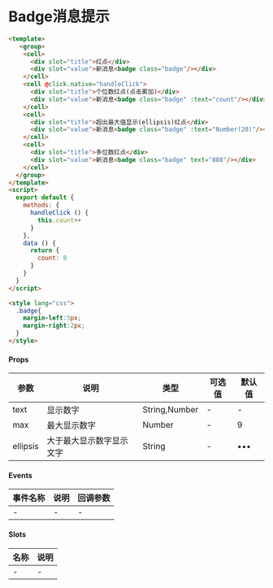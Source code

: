 # Badge消息提示

```html
<template>
   <group>
    <cell>
      <div slot="title">红点</div>
      <div slot="value">新消息<badge class="badge"/></div>
    </cell>
    <cell @click.native="handleClick">
      <div slot="title">个位数红点(点击累加)</div>
      <div slot="value">新消息<badge class="badge" :text="count"/></div>
    </cell>
    <cell>
      <div slot="title">超出最大值显示(ellipsis)红点</div>
      <div slot="value">新消息<badge class="badge" :text="Number(20)"/></div>
    </cell>
    <cell>
      <div slot="title">多位数红点</div>
      <div slot="value">新消息<badge class="badge" text="888"/></div>
    </cell>
  </group>
</template>
<script>
  export default {
    methods: {
      handleClick () {
        this.count++
      }
    },
    data () {
      return {
        count: 8
      }
    }
  }
</script>

<style lang="css">
  .badge{
    margin-left:5px;
    margin-right:2px;
  }
</style>
```

#### Props
| 参数      | 说明    | 类型      | 可选值       | 默认值   |
|---------- |-------- |---------- |------------- |--------- |
| text     | 显示数字   | String,Number  |   -       |    -    |
| max     | 最大显示数字   | Number  |   -       |    9    |
| ellipsis     | 大于最大显示数字显示文字   | String  |   -       |    •••    |

#### Events
| 事件名称 | 说明 | 回调参数 |
|---------|--------|---------|
| - | - | - |

#### Slots
| 名称 | 说明 | 
|---------|--------|
| - | - |